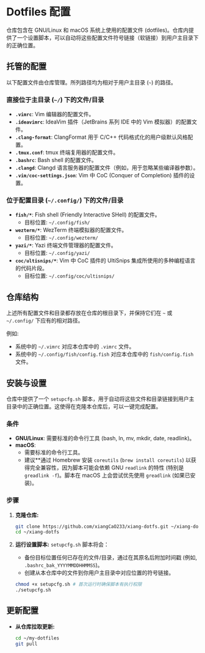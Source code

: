 # Dotfiles 配置

仓库包含在 GNU/Linux 和 macOS 系统上使用的配置文件 (dotfiles)。仓库内提供了一个设置脚本，可以自动将这些配置文件符号链接（软链接）到用户主目录下的正确位置。

## 托管的配置

以下配置文件由仓库管理。所列路径均为相对于用户主目录 (`~`) 的路径。

### 直接位于主目录 (`~/`) 下的文件/目录

-   **`.vimrc`**: Vim 编辑器的配置文件。
-   **`.ideavimrc`**: IdeaVim 插件（JetBrains 系列 IDE 中的 Vim 模拟器）的配置文件。
-   **`.clang-format`**: ClangFormat 用于 C/C++ 代码格式化的用户级默认风格配置。
-   **`.tmux.conf`**: tmux 终端复用器的配置文件。
-   **`.bashrc`**: Bash shell 的配置文件。
-   **`.clangd`**: Clangd 语言服务器的配置文件（例如，用于忽略某些编译器参数）。
-   **`.vim/coc-settings.json`**: Vim 中 CoC (Conquer of Completion) 插件的设置。

### 位于配置目录 (`~/.config/`) 下的文件/目录

-   **`fish/*`**: Fish shell (Friendly Interactive SHell) 的配置文件。
    -   目标位置: `~/.config/fish/`
-   **`wezterm/*`**: WezTerm 终端模拟器的配置文件。
    -   目标位置: `~/.config/wezterm/`
-   **`yazi/*`**: Yazi 终端文件管理器的配置文件。
    -   目标位置: `~/.config/yazi/`
-   **`coc/ultisnips/*`**: Vim 中 CoC 插件的 UltiSnips 集成所使用的多种编程语言的代码片段。
    -   目标位置: `~/.config/coc/ultisnips/`

## 仓库结构

上述所有配置文件和目录都存放在仓库的根目录下，并保持它们在 `~` 或 `~/.config/` 下应有的相对路径。

例如:

-   系统中的 `~/.vimrc` 对应本仓库中的 `.vimrc` 文件。
-   系统中的 `~/.config/fish/config.fish` 对应本仓库中的 `fish/config.fish` 文件。

## 安装与设置

仓库中提供了一个 `setupcfg.sh` 脚本，用于自动将这些文件和目录链接到用户主目录中的正确位置。这使得在克隆本仓库后，可以一键完成配置。

### 条件

-   **GNU/Linux**: 需要标准的命令行工具 (bash, ln, mv, mkdir, date, readlink)。
-   **macOS**:
    -   需要标准的命令行工具。
    -   建议\*\*通过 Homebrew 安装 `coreutils` (`brew install coreutils`) 以获得完全兼容性，因为脚本可能会依赖 GNU `readlink` 的特性 (特别是 `greadlink -f`)。脚本在 macOS 上会尝试优先使用 `greadlink` (如果已安装)。

### 步骤

1.  **克隆仓库:**

    ```bash
    git clone https://github.com/xiangCaO233/xiang-dotfs.git ~/xiang-dotfs
    cd ~/xiang-dotfs
    ```

2.  **运行设置脚本:**
    `setupcfg.sh` 脚本将会：

    -   备份目标位置任何已存在的文件/目录，通过在其原名后附加时间戳 (例如, `.bashrc_bak_YYYYMMDDHHMMSS`)。
    -   创建从本仓库中的文件到你用户主目录中对应位置的符号链接。

    ```bash
    chmod +x setupcfg.sh # 首次运行时确保脚本有执行权限
    ./setupcfg.sh
    ```

## 更新配置

-   **从仓库拉取更新:**
    ```bash
    cd ~/my-dotfiles
    git pull
    ```
